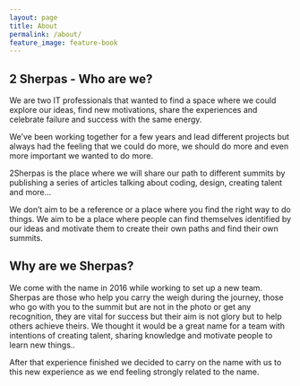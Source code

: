 ```yaml
---
layout: page
title: About
permalink: /about/
feature_image: feature-book
---
```


## 2 Sherpas - Who are we?

We are two IT professionals that wanted to find a space where we could explore our ideas, find new motivations, share the experiences and celebrate failure and success with the same energy.

We’ve been working together for a few years and lead different projects but always had the feeling that we could do more, we should do more and even more important we wanted to do more.

2Sherpas is the place where we will share our path to different summits by publishing a series of articles talking about coding, design, creating talent and more…

We don’t aim to be a reference or a place where you find the right way to do things. We aim to be a place where people can find themselves identified by our ideas and motivate them to create their own paths and find their own summits.

## Why are we Sherpas?

We come with the name in 2016 while working to set up a new team. Sherpas are those who help you carry the weigh during the journey, those who go with you to the summit but are not in the photo or get any recognition, they are vital for success but their aim is not glory but to help others achieve theirs. We thought it would be a great name for a team with intentions of creating talent, sharing knowledge and motivate people to learn new things..

After that experience finished we decided to carry on the name with us to this new experience as we end feeling strongly related to the name.
